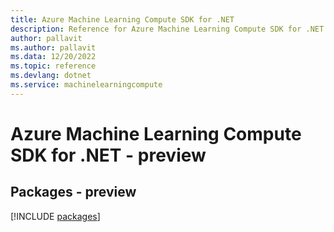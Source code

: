 ```yaml
---
title: Azure Machine Learning Compute SDK for .NET
description: Reference for Azure Machine Learning Compute SDK for .NET
author: pallavit
ms.author: pallavit
ms.data: 12/20/2022
ms.topic: reference
ms.devlang: dotnet
ms.service: machinelearningcompute
---
```

# Azure Machine Learning Compute SDK for .NET - preview
## Packages - preview
[!INCLUDE [packages](machine-learning-compute-index.md)]